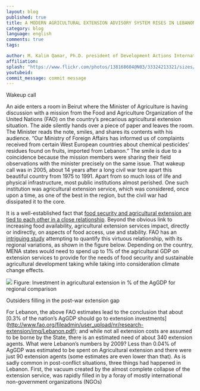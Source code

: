 ```yaml
---
layout: blog
published: true
title: A MODERN AGRICULTURAL EXTENSION ADVISORY SYSTEM RISES IN LEBANON OUT OF DISSIPATED EXTENSION SERVICES
category: blog
language: english
comments: true
tags: 

author: M. Kalim Qamar, Ph.D. president of Development Actions International, LLC
affiliation: 
splash: "https://www.flickr.com/photos/138168604@N03/33324213321/sizes/s/"
youtubeid: 
commit_message: commit message
---
```

Wakeup call

An aide enters a room in Beirut where the Minister of Agriculture is having discussion with a mission from the Food and Agriculture Organization of the United Nations (FAO) on the country’s precarious agricultural extension situation. The aide silently hands over a piece of paper and leaves the room. The Minister reads the note, smiles, and shares its contents with his audience. “Our Ministry of Foreign Affairs has informed us of complaints received from certain West European countries about chemical pesticides’ residues found on fruits, imported from Lebanon.” <!-- more --> The smile is due to a coincidence because the mission members were sharing their field observations with the minister precisely on the same issue. That wakeup call was in 2005, about 14 years after a long civil war tore apart this beautiful country from 1975 to 1991. Apart from so much loss of life and physical infrastructure, most public institutions almost perished. One such institution was agricultural extension service, which was considered, once upon a time, as one of the best in the region, but the civil war had dissipated it to the core. 

It is a well-established fact that [food security and agricultural extension are tied to each other in a close relationship](http://www.fao.org/docrep/006/Y5061E/Y5061E00.HTM).  Beyond the obvious link to increasing food availability, agricultural extension services impact, directly or indirectly, on aspects of food access, use and stability.  FAO has an [intriguing study](http://www.fao.org/docrep/017/ap795e/ap795e.pdf) attempting to quantify this virtuous relationship, with its regional variations, as shown in the figure below.  Depending on the country, MENA states would need to spend up to 1% of the agricultural GDP on extension services to provide for the needs of food security and sustainable agricultural development taking while taking into consideration climate change effects.


![](https://c2.staticflickr.com/4/3883/33324213381_3ea613716c_o.png)
Figure: Investment in agricultural extension in % of the AgGDP for regional comparison


Outsiders filling in the post-war extension gap

For Lebanon, the above FAO estimates lead to the conclusion that about [0.3% of the nation’s AgGDP should go to extension investments] (http://www.fao.org/fileadmin/user_upload/nr/research-extension/img/Lebanon.pdf); and while not all extension costs are assumed to be borne by the State, there is an estimated need of about 340 extension agents.  What were Lebanon’s numbers by 2009? Less than 0.04% of AgGDP was estimated to be spent on Agricultural extension and there were just 90 extension agents (some estimates are even lower than that).  As is sadly common in post-conflict situations, three things had happened in Lebanon. First, the vacuum created by the almost complete collapse of the extension service, was rapidly filled in by a foray of mostly international non-government organizations (NGOs)